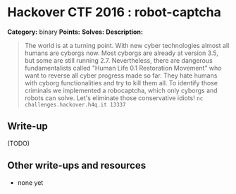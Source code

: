 # Hackover CTF 2016 : robot-captcha

**Category:** binary
**Points:**
**Solves:**
**Description:**

> The world is at a turning point. With new cyber technologies almost all humans are cyborgs now. Most cyborgs are already at version 3.5, but some are still running 2.7. Nevertheless, there are dangerous fundamentalists called "Human Life 0.1 Restoration Movement" who want to reverse all cyber progress made so far. They hate humans with cyborg functionalities and try to kill them all. To identify those criminals we implemented a robocaptcha, which only cyborgs and robots can solve. Let's eliminate those conservative idiots!
> `nc challenges.hackover.h4q.it 13337`

## Write-up

(TODO)

## Other write-ups and resources

* none yet

